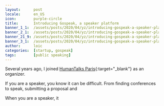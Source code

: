 ```yaml
---
layout:      post
locale:      en_US
icon:        purple-circle
title:       Introducing Gospeak, a speaker platform
banner_1_1:  /assets/posts/2020/04/yz/introducing-gospeak-a-speaker-platform_1_1.jpg
banner_2_1:  /assets/posts/2020/04/yz/introducing-gospeak-a-speaker-platform_2_1.jpg
banner_21_9: /assets/posts/2020/04/yz/introducing-gospeak-a-speaker-platform_21_9.jpg
banner_3_1:  /assets/posts/2020/04/yz/introducing-gospeak-a-speaker-platform_3_1.jpg
author:      loic
categories:  [startup, gospeak]
tags:        [public speaking]
---
```


Several years ago, I joined [HumanTalks Paris](https://gospeak.io/groups/humantalks-paris){:target="_blank"} as an organizer.


If you are a speaker, you know it can be difficult. From finding conferences to speak, submitting a proposal and 

When you are a speaker, it 
